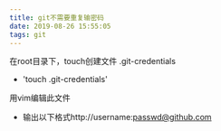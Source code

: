 ```yaml
---
title: git不需要重复输密码
date: 2019-08-26 15:55:05
tags: git 
---
```


在root目录下，touch创建文件 .git-credentials

- 'touch .git-credentials'

用vim编辑此文件

- 输出以下格式http://username:passwd@github.com
 
